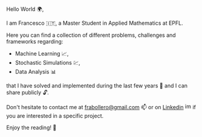 Hello World 🌍,

I am Francesco 🇮🇹, a Master Student in Applied Mathematics at EPFL.

Here you can find a collection of different problems, challenges and frameworks regarding:

* Machine Learning 📈,
* Stochastic Simulations 💹,
* Data Analysis 📊
        
that I have solved and implemented during the last few years 📆 and I can share publicly 🔓.

Don't hesitate to contact me at frabollero@gmail.com 📫 or on [Linkedin](https://www.linkedin.com/in/francesco-bollero) <img width="16" alt="image" src="https://user-images.githubusercontent.com/91265285/229130987-18e93bc8-e135-47e9-9ece-f89934799a8c.png"> if you are interested in a specific project.

Enjoy the reading! 📖
